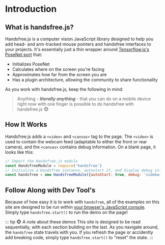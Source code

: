 # Introduction
## What is handsfree.js?
Handsfree.js is a computer vision JavaScript library designed to help you add head- and arm-tracked mouse pointers and handsfree interfaces to your projects. It's essentially just a thin wrapper around [Tensorflow.js's PoseNet port](https://github.com/tensorflow/tfjs-models/tree/master/posenet) that:

- Initializes PoseNet
- Calculates where on the screen you're facing
- Approximates how far from the screen you are
- Has a plugin architecture, allowing the community to share functionality

As you work with handsfree.js, keep the following in mind:

> Anything - _**literally anything**_ - that you can do on a mobile device right now with one finger is possible to do handsfree with handsfree.js 🐵

## How It Works

Handsfree.js adds a `<video>` and `<canvas>` tag to the page. The `<video>` is used to contain the webcam feed (adaptable to either the front or rear camera), and the `<canvas>` contains debug information. On a blank page, it looks like this:

```js
// Import the Handsfree.js module
const HandsfreeModule = require('handsfree')
// Initialize a Handsfree instance, autostart it, and display debug info
const handsfree = new HandsfreeModule({autoStart: true, debug: 'sidebar-container'})
```

## Follow Along with Dev Tool's

Because of how easy it is to work with `handsfree`, all of the examples on this site are designed to be run within [your browser's JavaScript console](https://webmasters.stackexchange.com/a/77337). Simply type `handsfree.start()` to run the demo on the page!

::: tip 🐵 A note about these demos
This site is designed to be read sequentially, with each section building on the last. As you navigate around, the `handsfree` state travels with you. If you refresh the page or accidently add breaking code, simply type `handsfree.start()` to "reset" the state.
:::
